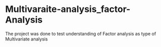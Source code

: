 # Multivaraite-analysis_factor-Analysis
The project was done to test understanding of Factor analysis as type of Multivariate analysis
